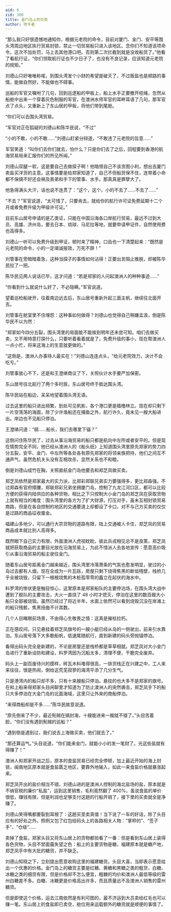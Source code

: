 ```yaml
---
aid: 6
zid: 306
title: 金门岛上的买卖
author: 吹牛者
---
```


“那么我只好很遗憾地通知你，根据元老院的命令，目前对厦门、金门、安平等围头湾周边地区执行贸易封锁，禁止一切贸易船只进入该地区。念你们不知道该项命令，这次不加处罚，马上去其他港口吧。否则第二次拦截到就是没收船货了。”他看了看航行证，“你们领取航行证也不少日子了，也没有不良记录，应该知道元老院的规矩。”

刘德山只好唯唯称喏，到围头湾发个小财的希望是破灭了，不过贩盐也是顺路的事情，能做自然好，不能做也不碍事。

巡船的军官又嘱咐了几句，回到巡逻船的甲板上，船上水手正要撤开缆绳，忽然从船舱中出来一个穿着灰色制服的军官，在澳洲水师军官的耳畔耳语了几句，那军官点了点头，又重新上了东山居的甲板，将他们带到尾舱。

“你们可以去围头湾贸易。

”军官对正在狐疑的刘德山和陈华民说，“不过”

“小的不敢，小的不敢……”刘德山赶紧分辩道，“不敢违了元老院的旨意……”

军官笑道：“叫你们去你们就去，怕什么？只是你们去了之后，回程要到香港的航海贸易局来汇报你们的所见所闻。”

刘德山双腿一软，这是要自己去做探子啊！他暗恨自己不该贪图小利，想出去厦门卖盐买洋货的主意。这事情要是给郑家知道了，自己不但船货保不住，连带着小命都不保搞不好还会祸及表弟和手下的管事、水手。那真真是罪孽大了。

他急得满头大汗，话也说不连贯了：“这个，这个，小的不去了……不去了……”

“不去？”军官说道，“太可惜了，只要肯去，就给你的航行许可证免费延期十二个月或者免费升级为甲级许可证。”

目前东山居号申请的是乙类证，只能在中国沿海各口岸航行贸易，最远不过到大员、高雄、济州岛，要去日本、琉球、马尼拉等地，就要申请甲证件，自然使用费也高得多。

刘德山一听可以免费升级到甲证，顿时来了精神，口齿也一下清楚起来：“既然是元老院的命令，小的一定竭诚报效，万死不辞！”

刘管事在旁暗暗着急，这种当探子的事情如何沾得！正要出言阻止推脱，却被陈华民拉了一把。

陈华民见两人说话已毕，这才问道：“若是郑家的人问起澳洲人的种种事迹……”

“你看到什么就说什么好了，不必隐瞒。”军官说道。

望着巡检船驶开，往着南边远去后，东山居号重新升起三面主帆，继续往北面开去。

刘管事在舱室里不住埋怨：这种事如何做得？刘德山也觉得自己稍嫌孟浪，倒是陈华民不以为然：

“郑家如今四分五裂，围头湾里的局面能不能挨到明年还未尝可知。咱们去做买卖，又不用特意打探什么，只要听着看着就是了。免费升级的事小，现在帮澳洲人一点小忙，将来这海上的生意就更做的。”

“这倒是，澳洲人办事待人最实在！”刘德山连连点头，“给元老院效力，决计不会吃亏。”

刘管事放心不下，还是和王澄绨商议了下，关照伙计水手要严加保密。

东山居号往北航行了两个多时辰，东山居号终于抵达围头湾。

陈华民站在船边，呆呆地望着围头湾无语。

过去这里的船只进出频繁，到处可见帆影，各个港口更是樯橹林立。现在却只剩下一片空荡荡的海面，除了少许渔船还在捕鱼之外，航行许久，竟未见一艘大船进出。岸边也不见船只停泊。

王澄绨问道：“纲……船长，我们去哪里下锚？”

这倒问住陈华民了，过去从事沿海贸易的船只都是航向中左所或者安平的。但是现在情势完全不同，他已经从澳洲人的《船头纸》上知道围头湾里原先郑家的势力四分五裂，安平、金门、中左所等各处各有原先郑家的将领亲族把持，他们之间互不通声气，虽然危机关头没有互相攻杀，显然关系也不和睦。

倒是刘德山成竹在胸，关照直航金门岛他要去和郑芝凤做买卖。

郑芝凤依然是郑家最大的实力派，比郑彩郑联兄弟实力要强得多，更比郑森强。不过郑森有官府撑腰，郑联郑彩兄弟坐拥厦门岛，控制了九龙江河口区，都可以比较方便的获得内陆供应的各种货物，相比之下只控制大小金门岛的郑芝凤在获取货物上就有相当的难度：围头湾里的各方为了扩大财源，打压对手，虽未互相封锁贸易商路，但是在各自控制的地区的交通要道上却都设了卡口，对不与己方买卖的仅仅是过路的商品征收厘金。

福建山多地少，可以通行大宗货物的道路有限，陆上交通被人卡住，郑芝凤的贸易商品成本就比别人高得多。

既然眼下自己实力有限，外面澳洲人虎视眈眈，彼此兵戎相见总不是良策，郑芝凤就把获取商品的主要目光放在沿海贸易上，为此不惜派人去各地宣传：愿意高价吸引从事沿海贸易的船主驶往金门。

随着东山居号距离金门越来越近，围头湾里冷落萧条的气氛也愈发明显，驶过的小岛过去都有人烟，现在全成为一片瓦砾，房屋只剩下烧得焦黑的断垣残壁，栈桥几乎全被烧毁，只留下一根根烧焦的木桩孤零零的矗立在起伏的海水中。

料罗湾的惨状更是触目惊心，这里原本是郑家船队的主要停泊场，在围头湾大战中遭到了舰队的主要攻击，大火一直烧了 48 小时才熄灭，停泊在这里的数百艘大小船只全部被烧毁。虽然已经过了将近半年，水面上依然可以看到烧毁沉没在岸滩上的船只残骸，焦黑扭曲不计其数。

几个人目睹眼前场景，不由得心生敬畏之情：这真是摧枯拉朽。

正在感叹间，只见悬挂着郑芝凤旗号的一艘小艇已经从岛的一侧驶出，前来引水靠泊。东山居号落下大多数船帆，低速尾随航行，直到新建的码头旁抛锚停泊。

看得出码头完全是新建的，不论是房屋还是栈桥都是草草相就。郑芝凤对大小金门岛进行了重新设防和建设，料罗湾因为沉船太多，清理不便，干脆完全废弃。

码头上一副百废待兴的摸样，砖瓦木料堆得很高，一排货栈正在兴建之中，工人来来往往，很是热闹，倒给这荒芜寂寥的海湾平添了几分生气。

只是港湾内的船只却不多，只有十来艘船只停泊。悬挂的也大多不是郑家的旗号。在和上船来得郑家头目闲聊里才知道为了防止澳洲人的突然袭击，郑芝凤手下的船只大多停泊在大金门岛的北面海域，这里只让外来的商船停泊。

“来得商船却是不多……”陈华民故意说道。

“原先倒来了不少，最近髡贼在搞封海，十艘能进来一艘就不错了。”头目苦着脸，“你们没有遇到髡贼的巡船？”

“遇到倒是遇到过，我们说去上海做买卖，他们就去了。”

“那还算运气。”头目说道，“你们能来金门，就能小小的发一笔财了。光这些盐就有得赚了！”

澳洲人和郑家开战之后，原本的食盐贸易已经完全停顿，加上最近开始的海上封锁，闽南地区原本就是食盐匮乏地区，要靠外地输入，如此一来食盐价格就暴涨起来。

郑芝凤开出的盐价相当不错，刘德山进的是澳洲人控制的海北盐场的盐，原本就是不纳官税的廉价“私盐”，运到这里销售，毛利竟然翻了 400%，虽说食盐的单价很低，赚钱有限，但是利润也足够支付这趟的行船开销了，接下里的买卖就全是净赚了。

刘德山笑得嘴都要裂到耳根了：这趟买垩卖真值！当下说了一车的好话，除了头目应有的好处之外，照例又包了红包给码头上的各路相关人物：“掌秤的”、“签子手”、“仓级”……

卖掉了食盐，郑家头目又将东山居上的货物都验看了一番：但是看到东山居上装得各色货物，头目不禁面露失望之色：船上的主要货物是糖，福建原本就是糖产地，郑芝凤手中有大批的糖货，并不缺乏。

刘德山知晓之下，立刻提出愿意收购这里的福建糖货。头目大喜，当即表示愿意给出一个优惠的价格。金门岛上的糖货主要是红糖、黄糖和黑糖之类的粗货，白糖、冰糖之类的细货有限，但是价格却不怎么便宜，粗糖的均价和澳洲人最低等级的雷州白糖差不多。白糖、冰糖更是价格高出许多，而且质量远不及澳洲人销售的雷州糖货。

但是即使这个价格，运去江南依然是有利可图的，最不济运到大员卖给红毛也可以赚一笔。东山居上的食盐即已卖空，舱位用来运载额外的糖货就是顺便的事情了。
